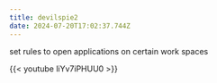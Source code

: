 ```yaml
---
title: devilspie2
date: 2024-07-20T17:02:37.744Z
---
```

set rules to open applications on certain work spaces 

{{< youtube liYv7iPHUU0 >}}